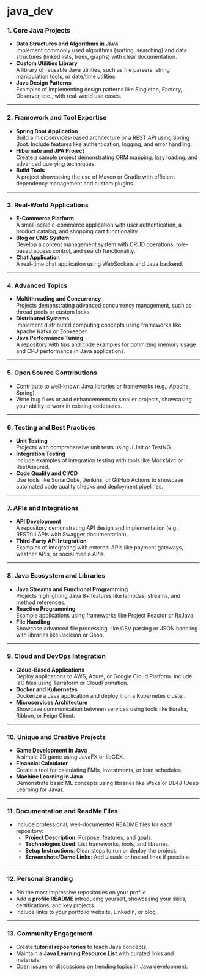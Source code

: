 # java_dev


### **1. Core Java Projects**
- **Data Structures and Algorithms in Java**  
  Implement commonly used algorithms (sorting, searching) and data structures (linked lists, trees, graphs) with clear documentation.
- **Custom Utilities Library**  
  A library of reusable Java utilities, such as file parsers, string manipulation tools, or date/time utilities.
- **Java Design Patterns**  
  Examples of implementing design patterns like Singleton, Factory, Observer, etc., with real-world use cases.

---

### **2. Framework and Tool Expertise**
- **Spring Boot Application**  
  Build a microservices-based architecture or a REST API using Spring Boot. Include features like authentication, logging, and error handling.
- **Hibernate and JPA Project**  
  Create a sample project demonstrating ORM mapping, lazy loading, and advanced querying techniques.
- **Build Tools**  
  A project showcasing the use of Maven or Gradle with efficient dependency management and custom plugins.

---

### **3. Real-World Applications**
- **E-Commerce Platform**  
  A small-scale e-commerce application with user authentication, a product catalog, and shopping cart functionality.
- **Blog or CMS System**  
  Develop a content management system with CRUD operations, role-based access control, and search functionality.
- **Chat Application**  
  A real-time chat application using WebSockets and Java backend.

---

### **4. Advanced Topics**
- **Multithreading and Concurrency**  
  Projects demonstrating advanced concurrency management, such as thread pools or custom locks.
- **Distributed Systems**  
  Implement distributed computing concepts using frameworks like Apache Kafka or Zookeeper.
- **Java Performance Tuning**  
  A repository with tips and code examples for optimizing memory usage and CPU performance in Java applications.

---

### **5. Open Source Contributions**
- Contribute to well-known Java libraries or frameworks (e.g., Apache, Spring).
- Write bug fixes or add enhancements to smaller projects, showcasing your ability to work in existing codebases.

---

### **6. Testing and Best Practices**
- **Unit Testing**  
  Projects with comprehensive unit tests using JUnit or TestNG.
- **Integration Testing**  
  Include examples of integration testing with tools like MockMvc or RestAssured.
- **Code Quality and CI/CD**  
  Use tools like SonarQube, Jenkins, or GitHub Actions to showcase automated code quality checks and deployment pipelines.

---

### **7. APIs and Integrations**
- **API Development**  
  A repository demonstrating API design and implementation (e.g., RESTful APIs with Swagger documentation).
- **Third-Party API Integration**  
  Examples of integrating with external APIs like payment gateways, weather APIs, or social media APIs.

---

### **8. Java Ecosystem and Libraries**
- **Java Streams and Functional Programming**  
  Projects highlighting Java 8+ features like lambdas, streams, and method references.
- **Reactive Programming**  
  Example applications using frameworks like Project Reactor or RxJava.
- **File Handling**  
  Showcase advanced file processing, like CSV parsing or JSON handling with libraries like Jackson or Gson.

---

### **9. Cloud and DevOps Integration**
- **Cloud-Based Applications**  
  Deploy applications to AWS, Azure, or Google Cloud Platform. Include IaC files using Terraform or CloudFormation.
- **Docker and Kubernetes**  
  Dockerize a Java application and deploy it on a Kubernetes cluster.
- **Microservices Architecture**  
  Showcase communication between services using tools like Eureka, Ribbon, or Feign Client.

---

### **10. Unique and Creative Projects**
- **Game Development in Java**  
  A simple 2D game using JavaFX or libGDX.
- **Financial Calculator**  
  Create a tool for calculating EMIs, investments, or loan schedules.
- **Machine Learning in Java**  
  Demonstrate basic ML concepts using libraries like Weka or DL4J (Deep Learning for Java).

---

### **11. Documentation and ReadMe Files**
- Include professional, well-documented README files for each repository:
  - **Project Description**: Purpose, features, and goals.
  - **Technologies Used**: List frameworks, tools, and libraries.
  - **Setup Instructions**: Clear steps to run or deploy the project.
  - **Screenshots/Demo Links**: Add visuals or hosted links if possible.

---

### **12. Personal Branding**
- Pin the most impressive repositories on your profile.
- Add a **profile README** introducing yourself, showcasing your skills, certifications, and key projects.
- Include links to your portfolio website, LinkedIn, or blog.

---

### **13. Community Engagement**
- Create **tutorial repositories** to teach Java concepts.
- Maintain a **Java Learning Resource List** with curated links and materials.
- Open issues or discussions on trending topics in Java development.

